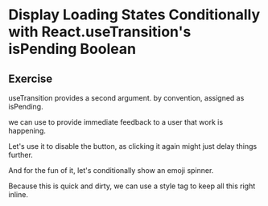 # Display Loading States Conditionally with React.useTransition's isPending Boolean

## Exercise

useTransition provides a second argument.
by convention, assigned as isPending.

we can use to provide immediate feedback to a user that work is happening.

Let's use it to disable the button, as clicking it again might just delay things further.

And for the fun of it, let's conditionally show an emoji spinner.

Because this is quick and dirty, we can use a style tag to keep all this right inline.
